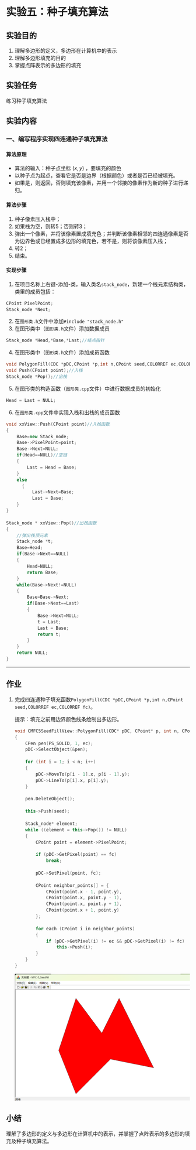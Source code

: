 ﻿# 实验五：种子填充算法

## 实验目的

1. 理解多边形的定义，多边形在计算机中的表示
2. 理解多边形填充的目的
3. 掌握点阵表示的多边形的填充

## 实验任务

练习种子填充算法

## 实验内容

### 一、编写程序实现四连通种子填充算法

#### 算法原理

- 算法的输入：种子点坐标 $(x,y)$ ，要填充的颜色
- 以种子点为起点，查看它是否是边界（根据颜色）或者是否已经被填充。
- 如果是，则返回，否则填充该像素，并用一个邻接的像素作为新的种子进行递归。

#### 算法步骤

1. 种子像素压入栈中；
2. 如果栈为空，则转5；否则转3；
3. 弹出一个像素，并将该像素置成填充色；并判断该像素相邻的四连通像素是否为边界色或已经置成多边形的填充色，若不是，则将该像素压入栈；
4. 转2；
5. 结束。

#### 实现步骤

1. 在项目名称上右键-添加-类，输入类名`stack_node`，新建一个栈元素结构类，类里的成员包括：

```c++
CPoint PixelPoint;
Stack_node *Next;
```

2. 在`图形类.h`文件中添加`#include "stack_node.h"`
3. 在图形类中（`图形类.h`文件）添加数据成员

```c++
Stack_node *Head,*Base,*Last;//结点指针
```

4. 在图形类中（`图形类.h`文件）添加成员函数

```c++
void PolygonFill(CDC *pDC,CPoint *p,int n,CPoint seed,COLORREF ec,COLORREF fc);//区域填充，参数2表示 顶点数组，参数3表示顶点个数，参数3表示种子点，参数4表示边界色，参数5表示填充色
void Push(CPoint point);//入栈
Stack_node *Pop();//出栈
```

5. 在图形类的构造函数（`图形类.cpp`文件）中进行数据成员的初始化

```c++
Head = Last = NULL;
```

6. 在`图形类.cpp`文件中实现入栈和出栈的成员函数

```c++
void xxView::Push(CPoint point)//入栈函数
{
	Base=new Stack_node;
	Base->PixelPoint=point;
	Base->Next=NULL;
	if(Head==NULL)//空链
	{
		Last = Head = Base;
	}
	else
	  {
		  Last->Next=Base;
		  Last = Base;
	}
}

Stack_node * xxView::Pop()//出栈函数
{
	//弹出栈顶元素
	Stack_node *t;
	Base=Head;
	if(Base->Next==NULL)
	{
		Head=NULL;
		return Base;
	}
	while(Base->Next!=NULL)
	{
		Base=Base->Next;
		if(Base->Next==Last) 
		{
			Base->Next=NULL;
			t = Last;
			Last = Base;
			return t;
		}
	}
	return NULL;
}
```

-------

## 作业

1. 完成四连通种子填充函数`PolygonFill(CDC *pDC,CPoint *p,int n,CPoint seed,COLORREF ec,COLORREF fc)`。

    提示：填充之前用边界颜色线条绘制出多边形。

    ```c++
    void CMFC5SeedFillView::PolygonFill(CDC* pDC, CPoint* p, int n, CPoint seed, COLORREF ec, COLORREF fc)
    {
        CPen pen(PS_SOLID, 1, ec);
        pDC->SelectObject(&pen);
        
        for (int i = 1; i < n; i++)
        {
            pDC->MoveTo(p[i - 1].x, p[i - 1].y);
            pDC->LineTo(p[i].x, p[i].y);
        }
    
        pen.DeleteObject();
    
        this->Push(seed);
    
        Stack_node* element;
        while ((element = this->Pop()) != NULL)
        {
            CPoint point = element->PixelPoint;
    
            if (pDC->GetPixel(point) == fc)
                break;
            
            pDC->SetPixel(point, fc);
    
            CPoint neighbor_points[] = {
                CPoint(point.x - 1, point.y),
                CPoint(point.x, point.y - 1),
                CPoint(point.x, point.y + 1),
                CPoint(point.x + 1, point.y)
            };
    
            for each (CPoint i in neighbor_points)
            {
                if (pDC->GetPixel(i) != ec && pDC->GetPixel(i) != fc)
                    this->Push(i);
            }
        }
    }
    ```

    ![ex1](.doc/ex1.png)

## 小结

理解了多边形的定义与多边形在计算机中的表示，并掌握了点阵表示的多边形的填充及种子填充算法。



